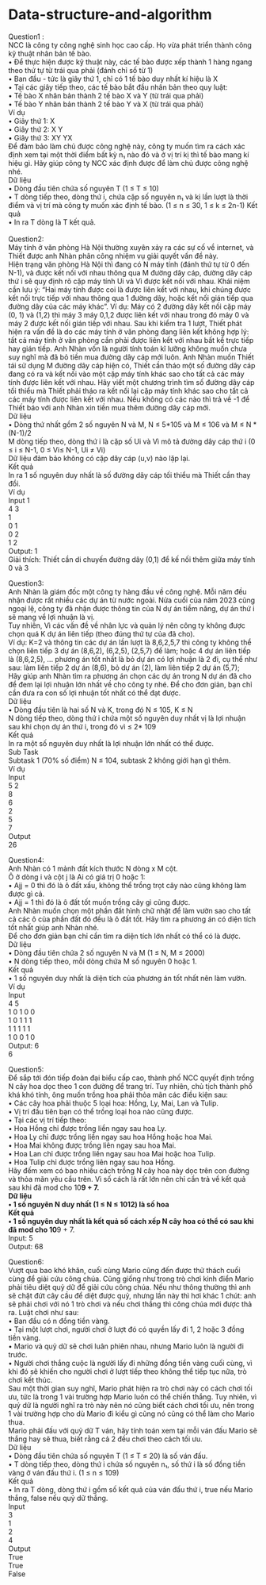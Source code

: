 # Data-structure-and-algorithm<br>

Question1 : <br>
NCC là công ty công nghệ sinh học cao cấp. Họ vừa phát triển thành công kỹ thuật nhân bản tế bào.<br>
• Để thực hiện được kỹ thuật này, các tế bào được xếp thành 1 hàng ngang theo thứ tự từ trái qua phải (đánh chỉ số từ 1)<br>
• Ban đầu - tức là giây thứ 1, chỉ có 1 tế bào duy nhất kí hiệu là X<br>
• Tại các giây tiếp theo, các tế bào bắt đầu nhân bản theo quy luật:<br>
• Tế bào X nhân bản thành 2 tế bào X và Y (từ trái qua phải)<br>
• Tế bào Y nhân bản thành 2 tế bào Y và X (từ trái qua phải)<br>
Ví dụ<br>
• Giây thứ 1: X<br>
• Giây thứ 2: X Y<br>
• Giây thứ 3: XY YX<br>
Để đảm bảo làm chủ được công nghệ này, công ty muốn tìm ra cách xác định xem tại một thời điểm bất kỳ n₁ nào đó và ở vị trí kị thì tế bào mang kí hiệu gì. Hãy giúp công ty NCC xác định được để làm chủ được công nghệ nhé.<br>
Dữ liệu<br>
• Dòng đầu tiên chứa số nguyên T (1 ≤ T ≤ 10)<br>
• T dòng tiếp theo, dòng thứ i, chứa cặp số nguyên n₁ và kị lần lượt là thời điểm và vị trí mà công ty muốn xác định tế bào. (1 ≤ n ≤ 30, 1 ≤ k ≤ 2n-1)
Kết quả<br>
• In ra T dòng là T kết quả.<br>
<br>
Question2:<br>
Máy tính ở văn phòng Hà Nội thường xuyên xảy ra các sự cố về internet, và Thiết được anh Nhàn phân công nhiệm vụ giải quyết vấn đề này.<br>
Hiện trạng văn phòng Hà Nội thì đang có N máy tính (đánh thứ tự từ 0 đến N-1), và được kết nối với nhau thông qua M đường dây cáp, đường dây cáp thứ i sẽ quy định rõ cặp máy tính Ui và Vì được kết nối với nhau.
Khái niệm cần lưu ý: “Hai máy tính được coi là được liên kết với nhau, khi chúng được kết nối trực tiếp với nhau thông qua 1 đường dây, hoặc kết nối gián tiếp qua đường dây của các máy khác”.
Ví dụ: Máy có 2 đường dây kết nối cặp máy (0, 1) và (1,2) thì máy 3 máy 0,1,2 được liên kết với nhau trong đó máy 0 và máy 2 được kết nối gián tiếp với nhau.
Sau khi kiểm tra 1 lượt, Thiết phát hiện ra vấn đề là do các máy tính ở văn phòng đang liên kết không hợp lý: tất cả máy tính ở văn phòng cần phải được liên kết với nhau bất kể trực tiếp hay gián tiếp.
Anh Nhàn vốn là người tính toán kĩ lưỡng không muốn chưa suy nghĩ mà đã bỏ tiền mua đường dây cáp mới luôn. Anh Nhàn muốn Thiết tái sử dụng M đường dây cáp hiện có, Thiết cần tháo một số đường dây cáp đang có ra và kết nối vào một cặp máy tính khác sao cho tất cả các máy tính được liên kết với nhau.
Hãy viết một chương trình tìm số đường dây cáp tối thiểu mà Thiết phải tháo ra kết nối lại cặp máy tính khác sao cho tất cả các máy tính được liên kết với nhau. Nếu không có các nào thì trả về -1 để Thiết báo với anh Nhàn xin tiền mua thêm đường dây cáp mới.<br>
Dữ liệu<br>
• Dòng thứ nhất gồm 2 số nguyên N và M, N ≤ 5*105 và M ≤ 106 và M ≤ N * (N-1)/2<br>
M dòng tiếp theo, dòng thứ i là cặp số Ui và Vì mô tả đường dây cáp thứ i (0 ≤ i ≤ N-1, 0 ≤ Vi≤ N-1, Ui ≠ Vi)<br>
Dữ liệu đảm bảo không có cặp dây cáp (u,v) nào lặp lại.<br>
Kết quả<br>
In ra 1 số nguyên duy nhất là số đường dây cáp tối thiểu mà Thiết cần thay đổi.<br>
Ví dụ<br>
Input 1<br>
4 3<br>
1<br>
0 1<br>
0 2<br>
1 2<br>
Output: 1<br>
Giải thích: Thiết cần di chuyến đường dây (0,1) để kế nối thêm giữa máy tính 0 và 3<br>

Question3:<br>
Anh Nhàn là giám đốc một công ty hàng đầu về công nghệ. Mỗi năm đều nhận được rất nhiều các dự án từ nước ngoài. Nửa cuối của năm 2023 cũng ngoại lệ, công ty đã nhận được thông tin của N dự án tiềm năng, dự án thứ i sẽ mang về lợi nhuận là vị.<br>
Tuy nhiên, Vì các vấn đề về nhân lực và quản lý nên công ty không được chọn quá K dự án liên tiếp (theo đúng thứ tự của đã cho).<br>
Ví dụ: K=2 và thông tin các dự án lần lượt là 8,6,2,5,7 thì công ty không thể chọn liên tiếp 3 dự án (8,6,2), (6,2,5), (2,5,7) để làm; hoặc 4 dự án liên tiếp là (8,6,2,5), ... phương án tốt nhất là bỏ dự án có lợi nhuận là 2 đi, cụ thể như sau: làm liên tiếp 2 dự án (8,6), bỏ dự án (2), làm liên tiếp 2 dự án (5,7);<br>
Hãy giúp anh Nhàn tìm ra phương án chọn các dự án trong N dự án đã cho để đem lại lợi nhuận lớn nhất về cho công ty nhé. Để cho đơn giản, bạn chỉ cần đưa ra con số lợi nhuận tốt nhất có thể đạt được.<br>
Dữ liệu<br>
• Dòng đầu tiên là hai số N và K, trong đó N ≤ 105, K ≤ N<br>
N dòng tiếp theo, dòng thứ i chứa một số nguyên duy nhất vị là lợi nhuận sau khi chọn dự án thứ i, trong đó vì ≤ 2* 109<br>
Kết quả<br>
In ra một số nguyên duy nhất là lợi nhuận lớn nhất có thể được.<br>
Sub Task<br>
Subtask 1 (70% số điểm) N ≤ 104, subtask 2 không giới hạn gì thêm.<br>
Ví dụ<br>
Input<br>
5 2<br>
8<br>
6<br>
2<br>
5<br>
7<br>
Output<br>
26<br>

Question4: <br>
Anh Nhàn có 1 mảnh đất kích thước N dòng x M cột.<br>
Ô ở dòng i và cột j là Ai có giá trị 0 hoặc 1:<br>
• Ajj = 0 thì đó là ô đất xấu, không thể trồng trọt cây nào cũng không làm được gì cả.<br>
• Ajj = 1 thì đó là ô đất tốt muốn trồng cây gì cũng được.<br>
Anh Nhàn muốn chọn một phần đất hình chữ nhật để làm vườn sao cho tất cả các ô của phần đất đó đều là ô đất tốt. Hãy tìm ra phương án có diện tích tốt nhất giúp anh Nhàn nhé.<br>
Để cho đơn giản bạn chỉ cần tìm ra diện tích lớn nhất có thể có là được.<br>
Dữ liệu<br>
• Dòng đầu tiên chứa 2 số nguyên N và M (1 ≤ N, M ≤ 2000)<br>
• N dòng tiếp theo, mỗi dòng chứa M số nguyên 0 hoặc 1.<br>
Kết quả<br>
• 1 số nguyên duy nhất là diện tích của phương án tốt nhất nên làm vườn.<br>
Ví dụ<br>
Input<br>
4 5<br>
1 0 1 0 0<br>
1 0 1 1 1<br>
1 1 1 1 1<br>
1 0 0 1 0<br>
Output: 6<br>
6<br>

Question5:<br>
Để sắp tới đón tiếp đoàn đại biểu cấp cao, thành phố NCC quyết định trồng N cây hoa dọc theo 1 con đường để trang trí. Tuy nhiên, chủ tịch thành phố khá khó tính, ông muốn trồng hoa phải thỏa mãn các điều kiện sau:<br>
• Các cây hoa phải thuộc 5 loại hoa: Hồng, Ly, Mai, Lan và Tulip.<br>
• Vị trí đầu tiên bạn có thể trồng loại hoa nào cũng được.<br>
• Tại các vị trí tiếp theo:<br>
• Hoa Hồng chỉ được trồng liền ngay sau hoa Ly.<br>
• Hoa Ly chỉ được trồng liền ngay sau hoa Hồng hoặc hoa Mai.<br>
• Hoa Mai không được trồng liên ngay sau hoa Mai.<br>
• Hoa Lan chỉ được trồng liền ngay sau hoa Mai hoặc hoa Tulip.<br>
• Hoa Tulip chỉ được trồng liên ngay sau hoa Hồng.<br>
Hãy đếm xem có bao nhiêu cách trồng N cây hoa này dọc trên con đường và thỏa mãn yêu cầu trên. Vì số cách là rất lớn nên chỉ cần trả về kết quả sau khi đã mod cho 10**9 + 7.<br>
Dữ liệu<br>
• 1 số nguyên N duy nhất (1 ≤ N ≤ 1012) là số hoa<br>
Kết quả<br>
• 1 số nguyên duy nhất là kết quả số cách xếp N cây hoa có thể có sau khi đã mod cho 10**9 + 7.<br>
Input: 5<br>
Output: 68<br>

Question6:<br>
Vượt qua bao khó khăn, cuối cùng Mario cũng đến được thử thách cuối cùng để giải cứu công chúa. Cũng giống như trong trò chơi kinh điển Mario phải tiêu diệt quỷ dữ để giải cứu công chúa.
Nếu như thông thường thì anh sẽ chặt đứt cây cầu để diệt được quỷ, nhưng lần này thì hơi khác 1 chút: anh sẽ phải chơi với nó 1 trò chơi và nếu chơi thắng thì công chúa mới được thả ra.
Luật chơi như sau:<br>
• Ban đầu có n đồng tiền vàng.<br>
• Tại một lượt chơi, người chơi ở lượt đó có quyền lấy đi 1, 2 hoặc 3 đồng tiền vàng.<br>
• Mario và quỷ dữ sẽ chơi luân phiên nhau, nhưng Mario luôn là người đi trước.<br>
• Người chơi thắng cuộc là người lấy đi những đồng tiền vàng cuối cùng, vì khi đó sẽ khiến cho người chơi ở lượt tiếp theo không thể tiếp tục nữa, trò chơi kết thúc.<br>
Sau một thời gian suy nghĩ, Mario phát hiện ra trò chơi này có cách chơi tối ưu, tức là trong 1 vài trường hợp Mario luôn có thể chiến thắng. Tuy nhiên, vì quỷ dữ là người nghĩ ra trò này nên nó cũng biết cách chơi tối ưu, nên trong 1 vài trường hợp cho dù Mario đi kiểu gì cũng nó cũng có thể làm cho Mario thua.<br>
Mario phải đấu với quỷ dữ T ván, hãy tính toán xem tại mỗi ván đấu Mario sẽ thắng hay sẽ thua, biết rằng cả 2 đều chơi theo cách tối ưu.<br>
Dữ liệu<br>
• Dòng đầu tiên chứa số nguyên T (1 ≤ T ≤ 20) là số ván đấu.<br>
• T dòng tiếp theo, dòng thứ i chứa số nguyên n₁, số thứ i là số đồng tiền vàng ở ván đấu thứ i. (1 ≤ n ≤ 109)<br>
Kết quả<br>
• In ra T dòng, dòng thứ i gồm số kết quả của ván đấu thứ i, true nếu Mario thắng, false nếu quỷ dữ thắng.<br>
Input<br>
3<br>
1<br>
2<br>
4<br>
Output<br>
True<br>
True<br>
False<br>
